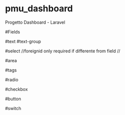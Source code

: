 # pmu_dashboard
Progetto Dashboard - Laravel


#Fields

#text
<field-text label="{Label}" field="{field}" :model="{$model}" mask="{mask}" required  />
#text-group
<field-text-group label="{Label}" field="{field}" :model="{$model}" mask="{mask}" prepend="{prepend}" append="{append}" required />

#select
<field-select label="{Label}" field="{field}" type="relation" :model="{$model}" :values="${model2}" foreignid="{foreign_model_id}" />
<field-select label="{Label}" field="{field}" type="simple" :model="{$model}" :values="${array}" foreignid="{field_id}" />
//foreignid only required if differente from field //

#area
<field-area label="{Label}" field="{field}" :model="{$model}" required  />

#tags
<field-tags label="{label}" field="{field}" values="{$values}" :model="{$model}" :list="{$list}" required  />

#radio
<field-radio field="{type}" :model="{$model}" :items="{$items}" required />


#checkbox
<field-radio field="{type}" :model="{$model}" :items="{$items}" required />

#button
<field-button group="{true|false}" type="simple" label="{Label}" name="{name}" class="{class}" />

#switch
<field-switch label="{label}" field="{field}" :model="{$model}" color="#039cfd" required  />
